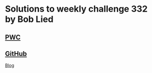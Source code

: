 # Solutions to weekly challenge 332 by Bob Lied

## [PWC](https://perlweeklychallenge.org/blog/perl-weekly-challenge-332/)
## [GitHub](https://github.com/boblied/perlweeklychallenge-club/tree/master/challenge-332/bob-lied)
[Blog](https://dev.to/boblied/pwc-331-332-odd-last-date-letters-binary-word-list-buddy-ib6)
